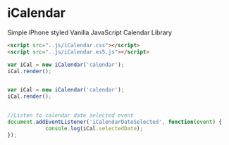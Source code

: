 # iCalendar
Simple iPhone styled Vanilla JavaScript Calendar Library

```html
<script src="..js/iCalendar.css"></script>
<script src="..js/iCalendar.es5.js"></script>
```
```javascript
var iCal = new iCalendar('calendar');
iCal.render();


var iCal = new iCalendar('calendar');
iCal.render();


//Listen to calendar date selected event
document.addEventListener('iCalendarDateSelected', function(event) {
            console.log(iCal.selectedDate);
});
```
